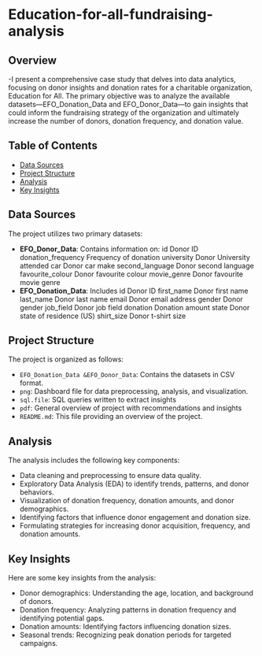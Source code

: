 # Education-for-all-fundraising-analysis

## Overview
-I present a comprehensive case study that delves into data analytics, focusing on donor insights and donation rates for a charitable organization, Education for All. The primary objective was to analyze the available datasets—EFO_Donation_Data and EFO_Donor_Data—to gain insights that could inform the fundraising strategy of the organization and ultimately increase the number of donors, donation frequency, and donation value.

## Table of Contents
- [Data Sources](#data-sources)
- [Project Structure](#project-structure)
- [Analysis](#analysis)
- [Key Insights](#key-insights)

## Data Sources
The project utilizes two primary datasets:
- **EFO_Donor_Data**: Contains information on:
id Donor ID
donation_frequency Frequency of donation
university Donor University attended
car Donor car make
second_language Donor second language
favourite_colour Donor favourite colour
movie_genre Donor favourite movie genre
- **EFO_Donation_Data**: Includes
id Donor ID
first_name Donor first name
last_name Donor last name
email Donor email address
gender Donor gender
job_field Donor job field
donation Donation amount
state Donor state of residence (US)
shirt_size Donor t-shirt size

## Project Structure
The project is organized as follows:

- `EFO_Donation_Data &EFO_Donor_Data`: Contains the datasets in CSV format.
- `png`: Dashboard file for data preprocessing, analysis, and visualization.
- `sql.file`: SQL queries written to extract insights
- `pdf`: General overview of project with recommendations and insights
- `README.md`: This file providing an overview of the project.

## Analysis
The analysis includes the following key components:

- Data cleaning and preprocessing to ensure data quality.
- Exploratory Data Analysis (EDA) to identify trends, patterns, and donor behaviors.
- Visualization of donation frequency, donation amounts, and donor demographics.
- Identifying factors that influence donor engagement and donation size.
- Formulating strategies for increasing donor acquisition, frequency, and donation amounts.

## Key Insights
Here are some key insights from the analysis:

- Donor demographics: Understanding the age, location, and background of donors.
- Donation frequency: Analyzing patterns in donation frequency and identifying potential gaps.
- Donation amounts: Identifying factors influencing donation sizes.
- Seasonal trends: Recognizing peak donation periods for targeted campaigns.

